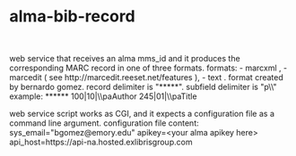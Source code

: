 # alma-bib-record
 <br>
 <p width="600px">
 web service that receives an alma mms_id and it produces the corresponding MARC record in one of three formats.
 formats:
     - marcxml ,
     - marcedit ( see http://marcedit.reeset.net/features ),
     - text . format created by bernardo gomez. record delimiter is &quot;*****&quot;. subfield delimiter
              is &quot;p\\&quot;
              example: 
                  ******
                  100|10|\\paAuthor
                  245|01|\\paTitle
 <br>
 </p>
 <p width="600px">
 web service script works as CGI, and it expects a configuration file as a command line argument.
 configuration file content:
 sys_email=&quot;bgomez@emory.edu&quot;
apikey=&lt;your alma apikey here&gt;
api_host=https://api-na.hosted.exlibrisgroup.com
 </p>
   
